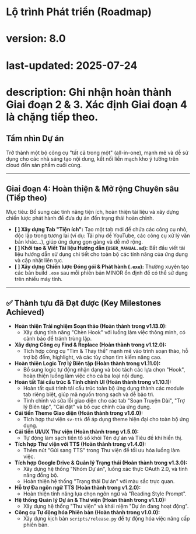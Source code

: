 # Lộ trình Phát triển (Roadmap)
# version: 8.0
# last-updated: 2025-07-24
# description: Ghi nhận hoàn thành Giai đoạn 2 & 3. Xác định Giai đoạn 4 là chặng tiếp theo.

## Tầm nhìn Dự án
Trở thành một bộ công cụ "tất cả trong một" (all-in-one), mạnh mẽ và dễ sử dụng cho các nhà sáng tạo nội dung, kết nối liền mạch kho ý tưởng trên cloud đến sản phẩm cuối cùng.

---
## Giai đoạn 4: Hoàn thiện & Mở rộng Chuyên sâu (Tiếp theo)
Mục tiêu: Bổ sung các tính năng tiện ích, hoàn thiện tài liệu và xây dựng chiến lược phát hành để đưa dự án đến trạng thái hoàn chỉnh.

* **[ ] Xây dựng Tab "Tiện ích":** Tạo một tab mới để chứa các công cụ nhỏ, độc lập trong tương lai (ví dụ: Tải phụ đề YouTube, các công cụ xử lý văn bản khác...), giúp ứng dụng gọn gàng và dễ mở rộng.
* **[ ] Khởi tạo & Viết Tài liệu Hướng dẫn (`USER_MANUAL.md`):** Bắt đầu viết tài liệu hướng dẫn sử dụng chi tiết cho toàn bộ các tính năng của ứng dụng và cập nhật liên tục.
* **[ ] Xây dựng Chiến lược Đóng gói & Phát hành (`.exe`):** Thường xuyên tạo các bản build `.exe` sau mỗi phiên bản MINOR ổn định để có thể sử dụng trên nhiều máy tính.

---
## ✅ Thành tựu đã Đạt được (Key Milestones Achieved)

* **Hoàn thiện Trải nghiệm Soạn thảo (Hoàn thành trong v1.13.0):**
    - Xây dựng tính năng "Chèn Hook" với luồng làm việc thông minh, có cảnh báo để tránh trùng lặp.
* **Xây dựng Công cụ Find & Replace (Hoàn thành trong v1.12.0):**
    - Tích hợp công cụ "Tìm & Thay thế" mạnh mẽ vào trình soạn thảo, hỗ trợ bộ đếm, highlight, và các tùy chọn tìm kiếm nâng cao.
* **Hoàn thiện Logic Trợ lý Biên tập (Hoàn thành trong v1.11.0):**
    - Bổ sung logic tự động nhận dạng và bóc tách các lựa chọn "Hook", hoàn thiện luồng làm việc cho cả ba loại nội dung.
* **Hoàn tất Tái cấu trúc & Tinh chỉnh UI (Hoàn thành trong v1.10.1):**
    - Hoàn tất quá trình tái cấu trúc toàn bộ ứng dụng thành các module tab riêng biệt, giúp mã nguồn trong sạch và dễ bảo trì.
    - Tinh chỉnh và sửa lỗi giao diện cho các tab "Soạn Truyện Dài", "Trợ lý Biên tập", "Cài đặt" và bố cục chính của ứng dụng.
* **Cải tiến Theme Giao diện (Hoàn thành trong v1.6.0):**
    - Tích hợp thư viện `sv-ttk` để áp dụng theme hiện đại cho toàn bộ ứng dụng.
* **Cải tiến UI/UX Thư viện (Hoàn thành trong v1.5.0):**
    - Tự động làm sạch tiền tố số khỏi Tên dự án và Tiêu đề khi hiển thị.
* **Tích hợp Thư viện với TTS (Hoàn thành trong v1.4.0):**
    - Thêm nút "Gửi sang TTS" trong Thư viện để tối ưu hóa luồng làm việc.
* **Tích hợp Google Drive & Quản lý Trạng thái (Hoàn thành trong v1.3.0):**
    - Xây dựng hệ thống "Nhóm Dự án", luồng xác thực OAuth 2.0, và tính năng đồng bộ.
    - Hoàn thiện hệ thống "Trạng thái Dự án" với màu sắc trực quan.
* **Hỗ trợ Đa ngôn ngữ TTS (Hoàn thành trong v1.2.0):**
    - Hoàn thiện tính năng lựa chọn ngôn ngữ và "Reading Style Prompt".
* **Hệ thống Quản lý Dự án & Thư viện (Hoàn thành trong v1.1.0):**
    - Xây dựng hệ thống "Thư viện" và khái niệm "Dự án đang hoạt động".
* **Công cụ Tự động hóa Phiên bản (Hoàn thành trong v1.0.0):**
    - Xây dựng kịch bản `scripts/release.py` để tự động hóa việc nâng cấp phiên bản.